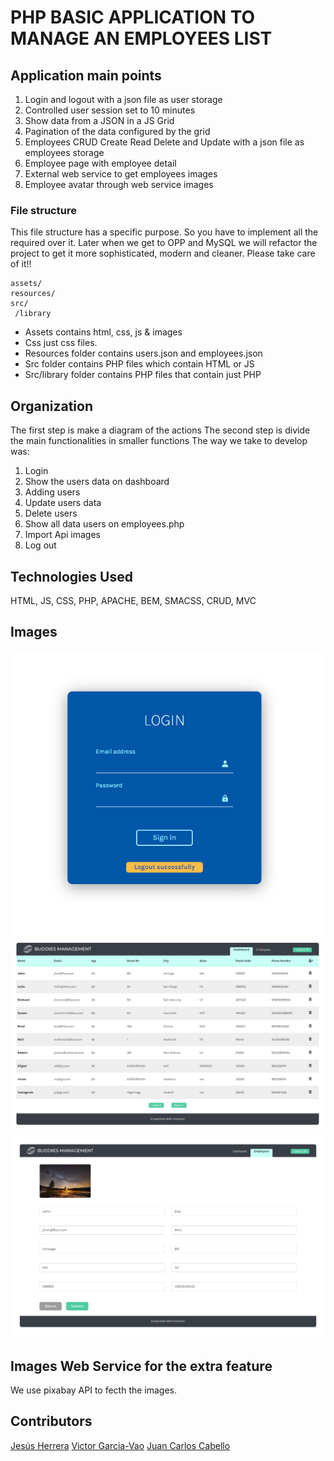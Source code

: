 # PHP BASIC APPLICATION TO MANAGE AN EMPLOYEES LIST

## Application main points

1. Login and logout with a json file as user storage
2. Controlled user session set to 10 minutes
3. Show data from a JSON in a JS Grid
4. Pagination of the data configured by the grid
5. Employees CRUD Create Read Delete and Update with a json file as employees storage
6. Employee page with employee detail
7. External web service to get employees images
8. Employee avatar through web service images

### File structure

This file structure has a specific purpose. So you have to implement all the required over it. Later when we get to OPP and MySQL we will refactor the project to get it more sophisticated, modern and cleaner. Please take care of it!!

```
assets/
resources/
src/
 /library
```

- Assets contains html, css, js & images
- Css just css files.
- Resources folder contains users.json and employees.json
- Src folder contains PHP files which contain HTML or JS
- Src/library folder contains PHP files that contain just PHP

## Organization

The first step is make a diagram of the actions
The second step is divide the main functionalities in smaller functions 
The way we take to develop was:
1. Login
2. Show the users data on dashboard
3. Adding users
4. Update users data
5. Delete users
6. Show all data users on employees.php
7. Import Api images
8. Log out

## Technologies Used

HTML, JS, CSS, PHP, APACHE, BEM, SMACSS, CRUD, MVC

## Images

<img src="./login.png">
<img src="./table.png">
<img src="./employees.png">

## Images Web Service for the extra feature

We use pixabay API to fecth the images.

## Contributors

<a href="https://github.com/Jesusjha">Jesús Herrera</a>
<a href="https://github.com/victor-gv">Victor Garcia-Vao</a>
<a href="https://github.com/JcarlosCabello1991">Juan Carlos Cabello</a>
